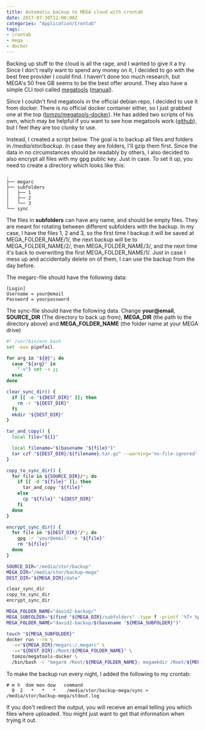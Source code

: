 ```yaml
---
title: Automatic backup to MEGA cloud with crontab
date: 2017-07-30T12:00:00Z
categories: "Application/Crontab"
tags:
- crontab
- mega
- docker
---
```

Backing up stuff to the cloud is all the rage, and I wanted to give it a try. 
Since I don't really want to spend any money on it, I decided to go with the best free provider I could find.
I haven't done too much research, but MEGA's 50 free GB seems to be the best offer around.
They also have a simple CLI tool called [megatools](https://megatools.megous.com/) ([manual](https://megatools.megous.com/man/megatools.html)).

Since I couldn't find megatools in the official debian repo, I decided to use it from docker. There is no official docker container either, so I just grabbed one at the top ([tomzo/megatools-docker](https://hub.docker.com/r/tomzo/megatools-docker/)). He has added two scripts of his own, which may be helpful if you want to see how megatools work ([github](https://github.com/tomzo/megatools-docker)), but I feel they are too clunky to use.

Instead, I created a script below. The goal is to backup all files and folders in */media/stor/backup*. In case they are folders, I'll gzip them first. Since the data in no circumstances should be readably by others, I also decided to also encrypt all files with my gpg public key. Just in case. To set it up, you need to create a directory which looks like this:

    .
    ├── megarc
    ├── subfolders
    │   ├── 1
    │   ├── 2
    │   └── 3
    └── sync

The files in **subfolders** can have any name, and should be empty files. They are meant for rotating between different subfolders with the backup. In my case, I have the files 1, 2 and 3, so the first time I backup it will be saved at MEGA_FOLDER_NAME/1/, the next backup will be to MEGA_FOLDER_NAME/2/, then  MEGA_FOLDER_NAME/3/, and the next time it's back to overwriting the first MEGA_FOLDER_NAME/1/. Just in case I mess up and accidentally delete on of them, I can use the backup from the day before.

The megarc-file should have the following data:

    [Login]
    Username = your@email
    Password = yourpassword

The sync-file should have the following data. Change **your@email**, **SOURCE_DIR** (The directory to back up from), **MEGA_DIR** (the path to the directory above) and **MEGA_FOLDER_NAME** (the folder name at your MEGA drive)
```bash
#! /usr/bin/env bash
set -euo pipefail

for arg in "${@}"; do
  case "${arg}" in
    "-v") set -x ;;
  esac
done

clear_sync_dir() {
  if [[ -e "${DEST_DIR}" ]]; then
    rm -r "${DEST_DIR}"
  fi
  mkdir "${DEST_DIR}"
}

tar_and_copy() {
  local file="${1}"

  local filename="$(basename "${file}")"
  tar czf "${DEST_DIR}/${filename}.tar.gz" --warning='no-file-ignored' -C "${SOURCE_DIR}" "${filename}"
}

copy_to_sync_dir() {
  for file in ${SOURCE_DIR}/*; do
    if [[ -d "${file}" ]]; then
      tar_and_copy "${file}"
    else
      cp "${file}" "${DEST_DIR}"
    fi
  done
}

encrypt_sync_dir() {
  for file in "${DEST_DIR}"/*; do
    gpg -r 'your@email' -e "${file}"
    rm "${file}"
  done
}

SOURCE_DIR="/media/stor/backup"
MEGA_DIR="/media/stor/backup-mega"
DEST_DIR="${MEGA_DIR}/data"

clear_sync_dir
copy_to_sync_dir
encrypt_sync_dir

MEGA_FOLDER_NAME="david2-backup/"
MEGA_SUBFOLDER="$(find "${MEGA_DIR}/subfolders" -type f -printf '%T+ %p\n' | sort | awk '{print $2; exit}')"
MEGA_FOLDER_NAME="david2-backup/$(basename "${MEGA_SUBFOLDER}")"

touch "${MEGA_SUBFOLDER}"
docker run --rm \
  -v="${MEGA_DIR}/megarc:/.megarc" \
  -v="${DEST_DIR}:/Root/${MEGA_FOLDER_NAME}" \
  tomzo/megatools-docker \
  /bin/bash -c "megarm /Root/${MEGA_FOLDER_NAME}; megamkdir /Root/${MEGA_FOLDER_NAME}; megacopy --no-progress --local=/Root/${MEGA_FOLDER_NAME} --remote=/Root/${MEGA_FOLDER_NAME}"
```


To make the backup run every night, I added the following to my crontab:
```crontab
# m h  dom mon dow   command
  0  2   *   *   *    /media/stor/backup-mega/sync > /media/stor/backup-mega/stdout.log
```

If you don't redirect the output, you will receive an email telling you which files where uploaded. You might just want to get that information when trying it out.


